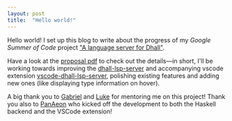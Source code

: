 ```yaml
---
layout: post
title:  "Hello world!"
---
```


Hello world! I set up this blog to write about the progress of my *Google Summer of Code* project ["A language server for Dhall"](https://summerofcode.withgoogle.com/projects/#5991057626497024).

Have a look at the [proposal pdf](https://eggbaconandspam.github.io/gsoc-proposal.pdf) to check out the details&mdash;in short, I'll be working towards improving the [dhall-lsp-server](https://github.com/dhall-lang/dhall-haskell/tree/master/dhall-lsp-server) and accompanying vscode extension [vscode-dhall-lsp-server](https://github.com/PanAeon/vscode-dhall-lsp-server), polishing existing features and adding new ones (like displaying type information on hover).

A big thank you to [Gabriel](https://github.com/Gabriel439) and [Luke](https://github.com/bubba) for mentoring me on this project! Thank you also to [PanAeon](https://github.com/PanAeon) who kicked off the development to both the Haskell backend and the VSCode extension!
